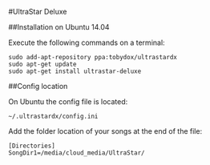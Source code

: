 #UltraStar Deluxe

##Installation on Ubuntu 14.04

Execute the following commands on a terminal:
```
sudo add-apt-repository ppa:tobydox/ultrastardx 
sudo apt-get update 
sudo apt-get install ultrastar-deluxe 
```

##Config location

On Ubuntu the config file is located:
```
~/.ultrastardx/config.ini
```

Add the folder location of your songs at the end of the file:
```
[Directories]
SongDir1=/media/cloud_media/UltraStar/
```
